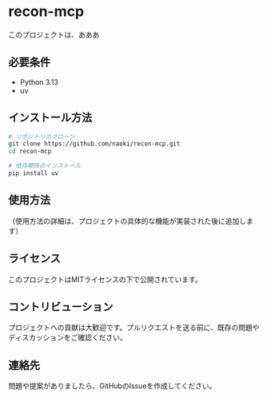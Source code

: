 # recon-mcp

このプロジェクトは、あああ

## 必要条件

- Python 3.13
- uv

## インストール方法

```bash
# リポジトリのクローン
git clone https://github.com/naoki/recon-mcp.git
cd recon-mcp

# 依存関係のインストール
pip install uv
```

## 使用方法

（使用方法の詳細は、プロジェクトの具体的な機能が実装された後に追加します）

## ライセンス

このプロジェクトはMITライセンスの下で公開されています。

## コントリビューション

プロジェクトへの貢献は大歓迎です。プルリクエストを送る前に、既存の問題やディスカッションをご確認ください。

## 連絡先

問題や提案がありましたら、GitHubのIssueを作成してください。

